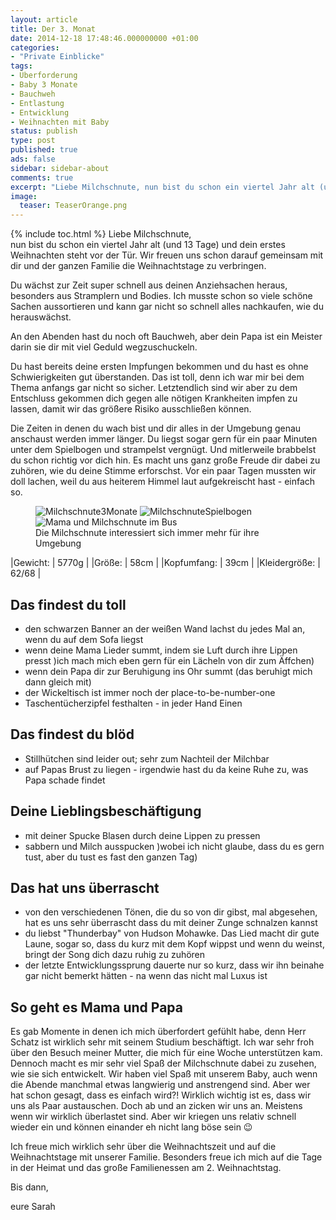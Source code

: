 ```yaml
---
layout: article
title: Der 3. Monat
date: 2014-12-18 17:48:46.000000000 +01:00
categories:
- "Private Einblicke"
tags:
- Überforderung
- Baby 3 Monate
- Bauchweh
- Entlastung
- Entwicklung
- Weihnachten mit Baby
status: publish
type: post
published: true
ads: false
sidebar: sidebar-about
comments: true
excerpt: "Liebe Milchschnute, nun bist du schon ein viertel Jahr alt (und 13 Tage) und dein erstes Weihnachten steht vor der Tür. Wir freuen uns schon darauf gemeinsam mit dir und der ganzen Familie die Weihnachtstage zu verbringen."
image:
  teaser: TeaserOrange.png
---
```

{% include toc.html %}
Liebe Milchschnute,  
nun bist du schon ein viertel Jahr alt (und 13 Tage) und dein erstes Weihnachten steht vor der Tür.
Wir freuen uns schon darauf gemeinsam mit dir und der ganzen Familie die Weihnachtstage zu verbringen.

Du wächst zur Zeit super schnell aus deinen Anziehsachen heraus, besonders aus Stramplern und Bodies.
Ich musste schon so viele schöne Sachen aussortieren und kann gar nicht so schnell alles nachkaufen, wie du herauswächst.

An den Abenden hast du noch oft Bauchweh, aber dein Papa ist ein Meister darin sie dir mit viel Geduld wegzuschuckeln.

Du hast bereits deine ersten Impfungen bekommen und du hast es ohne Schwierigkeiten gut überstanden.
Das ist toll, denn ich war mir bei dem Thema anfangs gar nicht so sicher.
Letztendlich sind wir aber zu dem Entschluss gekommen dich gegen alle nötigen Krankheiten impfen zu lassen, damit wir das größere Risiko ausschließen können.

Die Zeiten in denen du wach bist und dir alles in der Umgebung genau anschaust werden immer länger.
Du liegst sogar gern für ein paar Minuten unter dem Spielbogen und strampelst vergnügt.
Und mitlerweile brabbelst du schon richtig vor dich hin.
Es macht uns ganz große Freude dir dabei zu zuhören, wie du deine Stimme erforschst.
Vor ein paar Tagen mussten wir doll lachen, weil du aus heiterem Himmel laut aufgekreischt hast - einfach so.

<figure class="third">
<img src="{{ site.url }}/images/img_1109.jpg" alt="Milchschnute3Monate" />
<img src="{{ site.url }}/images/img_1046.jpg" alt="MilchschnuteSpielbogen" />
<img src="{{ site.url }}/images/img_0735.jpg" alt="Mama und Milchschnute im Bus" />
<figcaption>Die Milchschnute interessiert sich immer mehr für ihre Umgebung</figcaption>
</figure>

|Gewicht: | 5770g |
|Größe: | 58cm |
|Kopfumfang: | 39cm |
|Kleidergröße: | 62/68 |

## Das findest du toll
- den schwarzen Banner an der weißen Wand lachst du jedes Mal an, wenn du auf dem Sofa liegst
- wenn deine Mama Lieder summt, indem sie Luft durch ihre Lippen presst )ich mach mich eben gern für ein Lächeln von dir zum Äffchen)
- wenn dein Papa dir zur Beruhigung ins Ohr summt (das beruhigt mich dann gleich mit)
- der Wickeltisch ist immer noch der place-to-be-number-one
- Taschentücherzipfel festhalten - in jeder Hand Einen

## Das findest du blöd
- Stillhütchen sind leider out; sehr zum Nachteil der Milchbar
- auf Papas Brust zu liegen - irgendwie hast du da keine Ruhe zu, was Papa schade findet

## Deine Lieblingsbeschäftigung
- mit deiner Spucke Blasen durch deine Lippen zu pressen
- sabbern und Milch ausspucken )wobei ich nicht glaube, dass du es gern tust, aber du tust es fast den ganzen Tag)

## Das hat uns überrascht
- von den verschiedenen Tönen, die du so von dir gibst, mal abgesehen, hat es uns sehr überrascht dass du mit deiner Zunge schnalzen kannst
- du liebst "Thunderbay" von Hudson Mohawke.
Das Lied macht dir gute Laune, sogar so, dass du kurz mit dem Kopf wippst und wenn du weinst, bringt der Song dich dazu ruhig zu zuhören
- der letzte Entwicklungssprung dauerte nur so kurz, dass wir ihn beinahe gar nicht bemerkt hätten - na wenn das nicht mal Luxus ist

## So geht es Mama und Papa
Es gab Momente in denen ich mich überfordert gefühlt habe, denn Herr Schatz ist wirklich sehr mit seinem Studium beschäftigt.
Ich war sehr froh über den Besuch meiner Mutter, die mich für eine Woche unterstützen kam.
Dennoch macht es mir sehr viel Spaß der Milchschnute dabei zu zusehen, wie sie sich entwickelt.
Wir haben viel Spaß mit unserem Baby, auch wenn die Abende manchmal etwas langwierig und anstrengend sind.
Aber wer hat schon gesagt, dass es einfach wird?!
Wirklich wichtig ist es, dass wir uns als Paar austauschen.
Doch ab und an zicken wir uns an.
Meistens wenn wir wirklich überlastet sind.
Aber wir kriegen uns relativ schnell wieder ein und können einander eh nicht lang böse sein :wink:

Ich freue mich wirklich sehr über die Weihnachtszeit und auf die Weihnachtstage mit unserer Familie.
Besonders freue ich mich auf die Tage in der Heimat und das große Familienessen am 2. Weihnachtstag.

Bis dann,

eure Sarah

